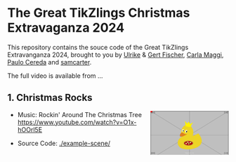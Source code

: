# The Great TikZlings Christmas Extravaganza 2024

This repository contains the souce code of the Great TikZlings Extravanganza 2024, brought to you by [Ulrike](https://github.com/u-fischer) & [Gert Fischer](https://github.com/g-fischer), [Carla Maggi](https://github.com/CarLaTeX), [Paulo Cereda](https://github.com/cereda) and [samcarter](https://github.com/samcarter).

The full video is available from ...

## 1. Christmas Rocks

<img align="right" src="./example-scene/Example.png" height="100">

- Music: Rockin' Around The Christmas Tree
  https://www.youtube.com/watch?v=O1x-hOOrl5E

- Source Code: [./example-scene/](https://github.com/TikZlings/Extravaganza2023/tree/main/example-scene)



